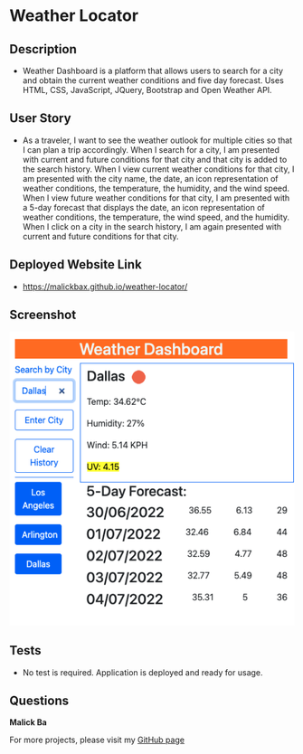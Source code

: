 # Weather Locator

## Description
- Weather Dashboard is a platform that allows users to search for a city and obtain the current weather conditions and five day forecast. Uses HTML, CSS, JavaScript, JQuery, Bootstrap and Open Weather API.

## User Story
- As a traveler, I want to see the weather outlook for multiple cities so that I can plan a trip accordingly. When I search for a city, I am presented with current and future conditions for that city and that city is added to the search history. 
When I view current weather conditions for that city, I am presented with the city name, the date, an icon representation of weather conditions, the temperature, the humidity, and the wind speed.
When I view future weather conditions for that city, I am presented with a 5-day forecast that displays the date, an icon representation of weather conditions, the temperature, the wind speed, and the humidity.
When I click on a city in the search history, I am again presented with current and future conditions for that city.

## Deployed Website Link
- https://malickbax.github.io/weather-locator/

## Screenshot 
 ![Homepage screenshot](./assets/images/Screenshot%20.png)

## Tests
- No test is required. Application is deployed and ready for usage.

## Questions
**Malick Ba**

For more projects, please visit my [GitHub page](https://github.com/malickbax) 
